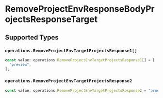 # RemoveProjectEnvResponseBodyProjectsResponseTarget


## Supported Types

### `operations.RemoveProjectEnvTargetProjectsResponse1[]`

```typescript
const value: operations.RemoveProjectEnvTargetProjectsResponse1[] = [
  "preview",
];
```

### `operations.RemoveProjectEnvTargetProjectsResponse2`

```typescript
const value: operations.RemoveProjectEnvTargetProjectsResponse2 = "production";
```

